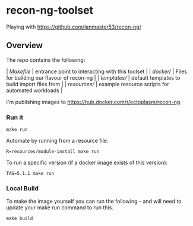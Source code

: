 # recon-ng-toolset
Playing with https://github.com/lanmaster53/recon-ng/

Overview
---

The repo contains the following:

| *Makefile* | entrance point to interacting with this toolset |
| *docker/* | Files for building our flavour of recon-ng |
| *templates/* | default templates to build import files from |
| *resources/* | example resource scripts for automated workloads |

I'm publishing images to https://hub.docker.com/r/ectoplasm/recon-ng

### Run it

`make run`

Automate by running from a resource file:

`R=resources/module-install make run`

To run a specific version (if a docker image exists of this version):

`TAG=5.1.1 make run`

### Local Build

To make the image yourself you can run the following - and will need to update your make run command to run this.

`make build`
